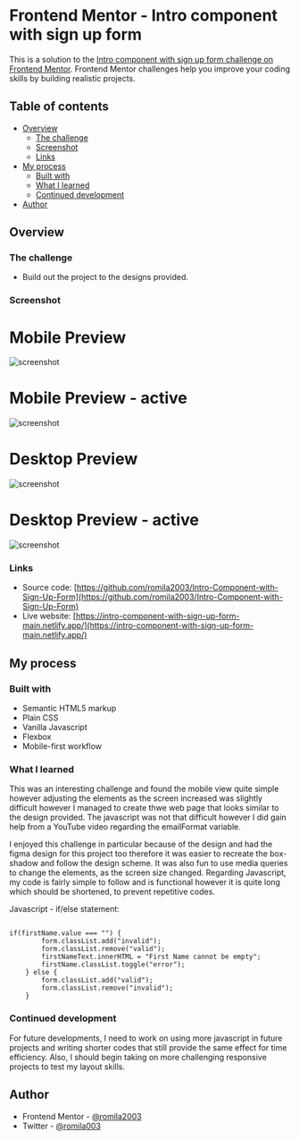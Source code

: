 # Frontend Mentor - Intro component with sign up form

This is a solution to the [Intro component with sign up form challenge on Frontend Mentor](https://www.frontendmentor.io/challenges/intro-component-with-signup-form-5cf91bd49edda32581d28fd1). Frontend Mentor challenges help you improve your coding skills by building realistic projects. 

## Table of contents

- [Overview](#overview)
  - [The challenge](#the-challenge)
  - [Screenshot](#screenshot)
  - [Links](#links)
- [My process](#my-process)
  - [Built with](#built-with)
  - [What I learned](#what-i-learned)
  - [Continued development](#continued-development)
- [Author](#author)


## Overview

### The challenge

- Build out the project to the designs provided.

### Screenshot

# Mobile Preview 

![screenshot](https://github.com/romila2003/Intro-Component-with-Sign-Up-Form/blob/main/Mobile%20preview.PNG)

# Mobile Preview - active

![screenshot](https://github.com/romila2003/Intro-Component-with-Sign-Up-Form/blob/main/Mobile%20preview%20-%20active.PNG)

# Desktop Preview 

![screenshot](https://github.com/romila2003/Intro-Component-with-Sign-Up-Form/blob/main/Desktop%20preview.PNG)

# Desktop Preview - active

![screenshot](https://github.com/romila2003/Intro-Component-with-Sign-Up-Form/blob/main/Desktop%20preview%20-%20active.PNG)


### Links

 - Source code: [https://github.com/romila2003/Intro-Component-with-Sign-Up-Form](https://github.com/romila2003/Intro-Component-with-Sign-Up-Form)
 - Live website: [https://intro-component-with-sign-up-form-main.netlify.app/](https://intro-component-with-sign-up-form-main.netlify.app/)

## My process

### Built with

- Semantic HTML5 markup
- Plain CSS
- Vanilla Javascript
- Flexbox
- Mobile-first workflow

### What I learned

This was an interesting challenge and found the mobile view quite simple however adjusting the elements as the screen increased was slightly difficult however I managed to create thwe web page that looks similar to the design provided. The javascript was not that difficult however I did gain help from a YouTube video regarding the emailFormat variable.

I enjoyed this challenge in particular because of the design and had the figma design for this project too therefore it was easier to recreate the box-shadow and follow the design scheme. It was also fun to use media queries to change the elements, as the screen size changed. Regarding Javascript, my code is fairly simple to follow and is functional however it is quite long which should be shortened, to prevent repetitive codes.

Javascript - if/else statement: 

```javasript

if(firstName.value === "") {
        form.classList.add("invalid");
        form.classList.remove("valid");
        firstNameText.innerHTML = "First Name cannot be empty";
        firstName.classList.toggle("error");
    } else {
        form.classList.add("valid");
        form.classList.remove("invalid");
    }

```

### Continued development

For future developments, I need to work on using more javascript in future projects and writing shorter codes that still provide the same effect for time efficiency. Also, I should begin taking on more challenging responsive projects to test my layout skills. 


## Author

- Frontend Mentor - [@romila2003](https://www.frontendmentor.io/profile/romila2003)
- Twitter - [@romila003](https://www.twitter.com/romila003)

